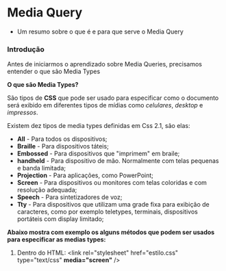 # Media Query

* Um resumo sobre o que é e para que serve o Media Query

### Introdução

Antes de iniciarmos o aprendizado sobre Media Queries, precisamos entender o que são Media Types

**O que são Media Types?**

São tipos de **CSS** que pode ser usado para especificar como o documento será exibido em diferentes tipos de mídias como *celulares*, *desktop* e *impressos*.

Existem dez tipos de media types definidas em Css 2.1, são elas:

* **All** - Para todos os dispositivos;
* **Braille** - Para dispositivos táteis;
* **Embossed** - Para dispositivos que "imprimem" em braile;
* **handheld** - Para dispositivo de mão. Normalmente com telas pequenas e banda limitada;
* **Projection** - Para aplicações, como PowerPoint;
* **Screen** - Para dispositivos ou monitores com telas coloridas e com resolução adequada;
* **Speech** - Para sintetizadores de voz;
* **Tty** - Para dispositivos que utilizam uma grade fixa para exibição de caracteres, como por exemplo teletypes, terminais, dispositivos portáteis com display limitado;

**Abaixo mostra com exemplo os alguns métodos que podem ser usados para especificar as medias types:**

1. Dentro do HTML: <link rel="stylesheet" href="estilo.css" type="text/css" **media="screen"** />
